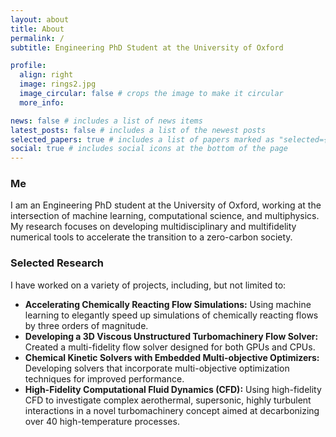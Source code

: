 ```yaml
---
layout: about
title: About
permalink: /
subtitle: Engineering PhD Student at the University of Oxford

profile:
  align: right
  image: rings2.jpg
  image_circular: false # crops the image to make it circular
  more_info:

news: false # includes a list of news items
latest_posts: false # includes a list of the newest posts
selected_papers: true # includes a list of papers marked as "selected={true}"
social: true # includes social icons at the bottom of the page
---
```


### **Me**  
I am an Engineering PhD student at the University of Oxford, working at the intersection of machine learning, computational science, and multiphysics. My research focuses on developing multidisciplinary and multifidelity numerical tools to accelerate the transition to a zero-carbon society.

### **Selected Research**  
I have worked on a variety of projects, including, but not limited to:

- **Accelerating Chemically Reacting Flow Simulations:** Using machine learning to elegantly speed up simulations of chemically reacting flows by three orders of magnitude.
- **Developing a 3D Viscous Unstructured Turbomachinery Flow Solver:** Created a multi-fidelity flow solver designed for both GPUs and CPUs.
- **Chemical Kinetic Solvers with Embedded Multi-objective Optimizers:** Developing solvers that incorporate multi-objective optimization techniques for improved performance.
- **High-Fidelity Computational Fluid Dynamics (CFD):** Using high-fidelity CFD to investigate complex aerothermal, supersonic, highly turbulent interactions in a novel turbomachinery concept aimed at decarbonizing over 40 high-temperature processes.

<!-- Write your biography here. Tell the world about yourself. Link to your favorite [subreddit](http://reddit.com). You can put a picture in, too. The code is already in, just name your picture `prof_pic.jpg` and put it in the `img/` folder.

Put your address / P.O. box / other info right below your picture. You can also disable any of these elements by editing `profile` property of the YAML header of your `_pages/about.md`. Edit `_bibliography/papers.bib` and Jekyll will render your [publications page](/al-folio/publications/) automatically.

Link to your social media connections, too. This theme is set up to use [Font Awesome icons](https://fontawesome.com/) and [Academicons](https://jpswalsh.github.io/academicons/), like the ones below. Add your Facebook, Twitter, LinkedIn, Google Scholar, or just disable all of them.
 -->